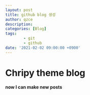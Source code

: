 ```yaml
---
layout: post
title: github blog 생성
author: qzce
description: 
categories: [Blog]
tags: 
        - git
        - github
date: '2021-02-02 09:00:00 +0900'
---
```


# Chripy theme blog

**now I can make new posts**